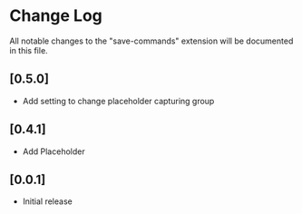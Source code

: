 # Change Log

All notable changes to the "save-commands" extension will be documented in this file.

## [0.5.0]
- Add setting to change placeholder capturing group

## [0.4.1]
- Add Placeholder

## [0.0.1]

- Initial release